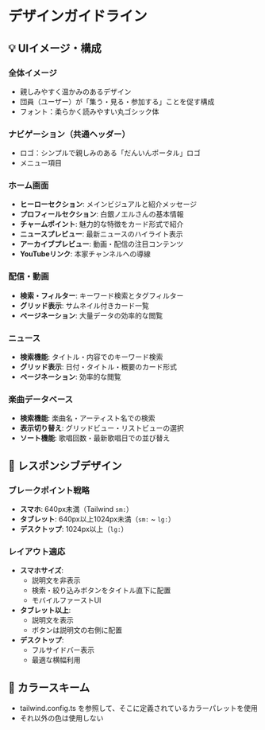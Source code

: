 # デザインガイドライン

## 💡 UIイメージ・構成

### 全体イメージ
- 親しみやすく温かみのあるデザイン
- 団員（ユーザー）が「集う・見る・参加する」ことを促す構成
- フォント：柔らかく読みやすい丸ゴシック体

### ナビゲーション（共通ヘッダー）
- ロゴ：シンプルで親しみのある「だんいんポータル」ロゴ
- メニュー項目

### ホーム画面
- **ヒーローセクション**: メインビジュアルと紹介メッセージ
- **プロフィールセクション**: 白銀ノエルさんの基本情報
- **チャームポイント**: 魅力的な特徴をカード形式で紹介
- **ニュースプレビュー**: 最新ニュースのハイライト表示
- **アーカイブプレビュー**: 動画・配信の注目コンテンツ
- **YouTubeリンク**: 本家チャンネルへの導線

### 配信・動画
- **検索・フィルター**: キーワード検索とタグフィルター
- **グリッド表示**: サムネイル付きカード一覧
- **ページネーション**: 大量データの効率的な閲覧

### ニュース
- **検索機能**: タイトル・内容でのキーワード検索
- **グリッド表示**: 日付・タイトル・概要のカード形式
- **ページネーション**: 効率的な閲覧

### 楽曲データベース
- **検索機能**: 楽曲名・アーティスト名での検索
- **表示切り替え**: グリッドビュー・リストビューの選択
- **ソート機能**: 歌唱回数・最新歌唱日での並び替え

## 📱 レスポンシブデザイン

### ブレークポイント戦略
- **スマホ**: 640px未満（Tailwind `sm:`）
- **タブレット**: 640px以上1024px未満（`sm:` ~ `lg:`）  
- **デスクトップ**: 1024px以上（`lg:`）

### レイアウト適応
- **スマホサイズ**: 
  - 説明文を非表示
  - 検索・絞り込みボタンをタイトル直下に配置
  - モバイルファーストUI
- **タブレット以上**: 
  - 説明文を表示
  - ボタンは説明文の右側に配置
- **デスクトップ**: 
  - フルサイドバー表示
  - 最適な横幅利用

## 🎨 カラースキーム

- tailwind.config.ts を参照して、そこに定義されているカラーパレットを使用
- それ以外の色は使用しない
